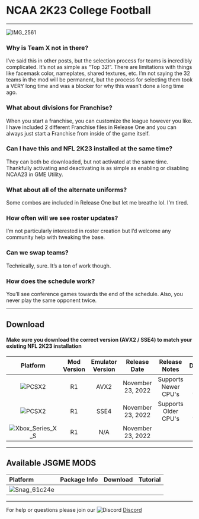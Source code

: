 # NCAA 2K23 College Football

-----
![IMG_2561](https://user-images.githubusercontent.com/69597675/203674084-95b9ff11-4eca-4aa9-b8df-ec37131303d8.jpg)


### Why is Team X not in there?
I’ve said this in other posts, but the selection process for teams is incredibly complicated. It’s not as simple as “Top 32!”. There are limitations with things like facemask color, nameplates, shared textures, etc. I’m not saying the 32 teams in the mod will be permanent, but the process for selecting them took a VERY long time and was a blocker for why this wasn’t done a long time ago.

### What about divisions for Franchise?
When you start a franchise, you can customize the league however you like. I have included 2 different Franchise files in Release One and you can always just start a Franchise from inside of the game itself.

### Can I have this and NFL 2K23 installed at the same time?
They can both be downloaded, but not activated at the same time. Thankfully activating and deactivating is as simple as enabling or disabling NCAA23 in GME Utility.

### What about all of the alternate uniforms?
Some combos are included in Release One but let me breathe lol. I’m tired.

### How often will we see roster updates?
I’m not particularly interested in roster creation but I’d welcome any community help with tweaking the base.

### Can we swap teams?
Technically, sure. It’s a ton of work though.

### How does the schedule work?
You’ll see conference games towards the end of the schedule. Also, you never play the same opponent twice.

-----

## Download
#### Make sure you download the correct version (AVX2 / SSE4) to match your existing NFL 2K23 installation
| Platform | Mod Version | Emulator Version | Release Date  | Release Notes | Download | Tutorial |
| :-------------: | :-------------: | :-------------: | :-------------: | :-------------: | :-------------: |  :-------------: |
| ![PCSX2](https://user-images.githubusercontent.com/69597675/124647169-9baf0800-de63-11eb-974c-a7a4b2aecc1d.png) | R1 | AVX2 | November 23, 2022  | Supports Newer CPU's | [2KCFB Add-on]() | [Tutorial]() |
| ![PCSX2](https://user-images.githubusercontent.com/69597675/124647169-9baf0800-de63-11eb-974c-a7a4b2aecc1d.png) | R1 | SSE4 | November 23, 2022  | Supports Older CPU's | [2KCFB Add-on]() | [Tutorial]() |
| ![Xbox_Series_X_S](https://user-images.githubusercontent.com/69597675/155858271-c6788630-e7c0-47bb-8138-018d2d3db0c1.png) | R1 | N/A | November 23, 2022 |  | [Xbox](https://www.mediafire.com/folder/y5fczc0k9lt2m/NCAA_2K_Mods_for_Xbox_Series_X%7CS) | [Tutorial](https://youtu.be/sYd20cjqB6k) |


---------
## Available JSGME MODS
| Platform | Package Info | Download | Tutorial |
| :------------- | :------------- | :------------- | :------------- |
| ![Snag_61c24e](https://user-images.githubusercontent.com/69597675/150687521-fa2844f5-8343-443d-b9cc-24aebc94182a.png) |  |  |  |

---------
For help or questions please join our ![Discord](https://user-images.githubusercontent.com/69597675/124640725-d1e88980-de5b-11eb-926d-ec5f55b19a62.png) [Discord](https://discord.gg/sBVXzYb)
